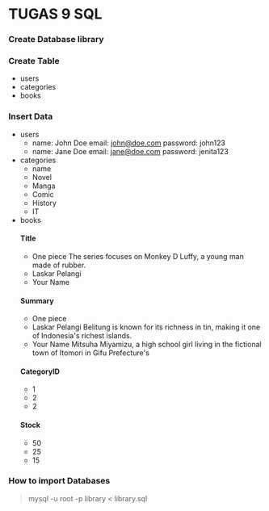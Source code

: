 # TUGAS 9 SQL

### Create Database library

### Create Table

- users
- categories
- books

### Insert Data

- users
  - name: John Doe email: john@doe.com password: john123
  - name: Jane Doe email: jane@doe.com password: jenita123
- categories
  - name
  - Novel
  - Manga
  - Comic
  - History
  - IT
- books
  #### Title
  - One piece The series focuses on Monkey D Luffy, a young man made of rubber.
  - Laskar Pelangi
  - Your Name
  #### Summary
  - One piece
  - Laskar Pelangi Belitung is known for its richness in tin, making it one of Indonesia's richest islands.
  - Your Name Mitsuha Miyamizu, a high school girl living in the fictional town of Itomori in Gifu Prefecture's
  #### CategoryID
  - 1
  - 2
  - 2
  #### Stock
  - 50
  - 25
  - 15

### How to import Databases

> mysql -u root -p library < library.sql
